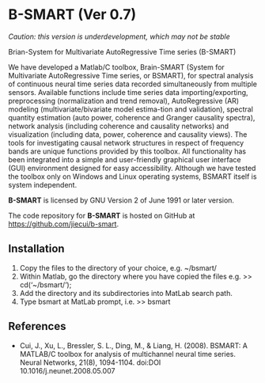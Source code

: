 B-SMART (Ver 0.7)
=================

_Caution: this version is underdevelopment, which may not be stable_

Brian-System for Multivariate AutoRegressive Time series (B-SMART)

We have developed a Matlab/C toolbox, Brain-SMART (System for Multivariate AutoRegressive Time series, or BSMART), for spectral analysis of continuous neural time series data recorded simultaneously from multiple sensors. Available functions include time series data importing/exporting, preprocessing (normalization and trend removal), AutoRegressive (AR) modeling (multivariate/bivariate model estima-tion and validation), spectral quantity estimation (auto power, coherence and Granger causality spectra), network analysis (including coherence and causality networks) and visualization (including data, power, coherence and causality views). The tools for investigating causal network structures in respect of frequency bands are unique functions provided by this toolbox. All functionality has been integrated into a simple and user-friendly graphical user interface (GUI) environment designed for easy accessibility. Although we have tested the toolbox only on Windows and Linux operating systems, BSMART itself is system independent.

**B-SMART** is licensed by GNU Version 2 of June 1991 or later version.

The code repository for **B-SMART** is hosted on GitHub at https://github.com/jiecui/b-smart.

Installation
------------
1. Copy the files to the directory of your choice, e.g. ~/bsmart/
1. Within Matlab, go the directory where you have copied the files e.g. >> cd(‘~/bsmart/’);
1. Add the directory and its subdirectories into MatLab search path.
1. Type bsmart at MatLab prompt, i.e. >> bsmart

References
----------
* Cui, J., Xu, L., Bressler, S. L., Ding, M., & Liang, H. (2008). BSMART: A MATLAB/C toolbox for analysis of multichannel neural time series. Neural Networks, 21(8), 1094-1104. doi:DOI 10.1016/j.neunet.2008.05.007
